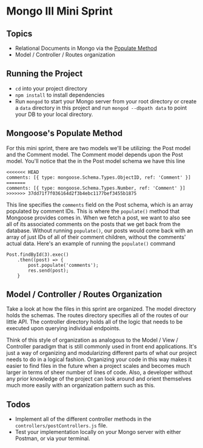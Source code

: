 # Mongo III Mini Sprint

## Topics

* Relational Documents in Mongo via the
  [Populate Method](http://mongoosejs.com/docs/populate.html)
* Model / Controller / Routes organization

## Running the Project

* `cd` into your project directory
* `npm install` to install dependencies
* Run `mongod` to start your Mongo server from your root directory or create a
  `data` directory in this project and run `mongod --dbpath data` to point your
  DB to your local directory.

## Mongoose's Populate Method

For this mini sprint, there are two models we'll be utilizing: the Post model
and the Comment model. The Comment model depends upon the Post model. You'll
notice that the in the Post model schema we have this line

```
<<<<<<< HEAD
comments: [{ type: mongoose.Schema.Types.ObjectID, ref: 'Comment' }]
=======
comments: [{ type: mongoose.Schema.Types.Number, ref: 'Comment' }]
>>>>>>> 37dd71f7f036164d2f3b4ebc1177bef3455b1875
```

This line specifies the `comments` field on the Post schema, which is an array
populated by comment IDs. This is where the `populate()` method that Mongoose
provides comes in. When we fetch a post, we want to also see all of its
associated comments on the posts that we get back from the database. Without
running `populate()`, our posts would come back with an array of just IDs of all
of their comment children, without the comments' actual data. Here's an example
of running the `populate()` command

```
Post.findById(3).exec()
	.then((post) => {
		post.populate('comments');
		res.send(post);
	}
```

## Model / Controller / Routes Organization

Take a look at how the files in this sprint are organized. The model directory
holds the schemas. The routes directory specifies all of the routes of our
little API. The controller directory holds all of the logic that needs to be
executed upon querying individual endpoints.

Think of this style of organization as analogous to the Model / View /
Controller paradigm that is still commonly used in front end applications. It's
just a way of organizing and modularizing different parts of what our project
needs to do in a logical fashion. Organizing your code in this way makes it
easier to find files in the future when a project scales and becomes much larger
in terms of sheer number of lines of code. Also, a developer without any prior
knowledge of the project can look around and orient themselves much more easily
with an organization pattern such as this.

## Todos

* Implement all of the different controller methods in the
  `controllers/postControllers.js` file.
* Test your implementation locally on your Mongo server with either Postman, or
  via your terminal.
